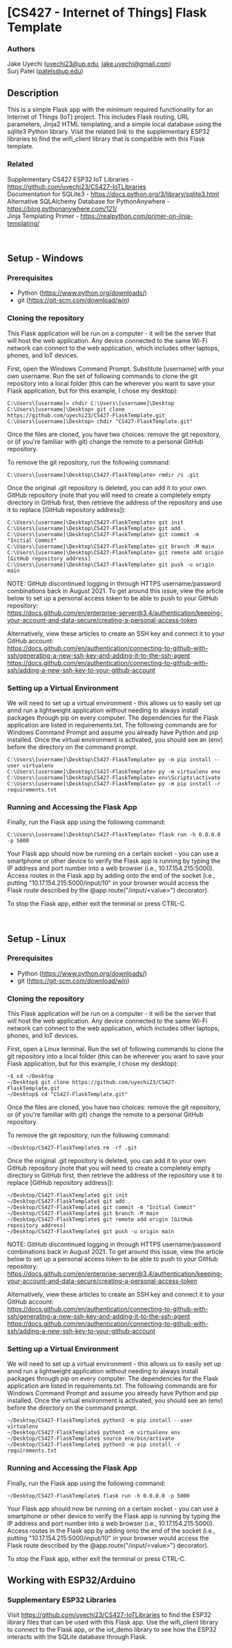 # **[CS427 - Internet of Things] Flask Template**

### **Authors**
Jake Uyechi (uyechi23@up.edu, jake.uyechi@gmail.com)\
Surj Patel (patels@up.edu)

## **Description**
This is a simple Flask app with the minimum required functionality for an Internet of Things (IoT) project. This includes Flask routing, URL parameters, 
Jinja2 HTML templating, and a simple local database using the sqlite3 Python library. Visit the related link to the supplementary ESP32 libraries to find
the wifi_client library that is compatible with this Flask template.

### **Related**
Supplementary CS427 ESP32 IoT Libraries - https://github.com/uyechi23/CS427-IoTLibraries \
Documentation for SQLite3 - https://docs.python.org/3/library/sqlite3.html \
Alternative SQLAlchemy Database for PythonAnywhere - https://blog.pythonanywhere.com/121/ \
Jinja Templating Primer - https://realpython.com/primer-on-jinja-templating/ 

<br>

## **Setup - Windows**

### **Prerequisites**
- Python (https://www.python.org/downloads/)
- git (https://git-scm.com/download/win)

### **Cloning the repository**
This Flask application will be run on a computer - it will be the server that will host the web application. Any device connected to the same Wi-Fi network can 
connect to the web application, which includes other laptops, phones, and IoT devices.

First, open the Windows Command Prompt. Substitute [username] with your own username. Run the set of following commands to clone the git repository into a local
folder (this can be wherever you want to save your Flask application, but for this example, I chose my desktop):
```
C:\Users\[username]> chdir C:\Users\[username]\Desktop
C:\Users\[username]\Desktop> git clone https://github.com/uyechi23/CS427-FlaskTemplate.git
C:\Users\[username]\Desktop> chdir "CS427-FlaskTemplate.git"
```

Once the files are cloned, you have two choices: remove the git repository, or (if you're familiar with git) change the remote to a personal GitHub repository.

To remove the git repository, run the following command:
```
C:\Users\[username]\Desktop\CS427-FlaskTemplate> rmdir /s .git
```

Once the original .git repository is deleted, you can add it to your own GitHub repository (note that you will need to create a completely empty directory
in GitHub first, then retrieve the address of the repository and use it to replace [GitHub repository address]):
```
C:\Users\[username]\Desktop\CS427-FlaskTemplate> git init
C:\Users\[username]\Desktop\CS427-FlaskTemplate> git add .
C:\Users\[username]\Desktop\CS427-FlaskTemplate> git commit -m "Initial Commit"
C:\Users\[username]\Desktop\CS427-FlaskTemplate> git branch -M main
C:\Users\[username]\Desktop\CS427-FlaskTemplate> git remote add origin [GitHub repository address]
C:\Users\[username]\Desktop\CS427-FlaskTemplate> git push -u origin main
```

NOTE: GitHub discontinued logging in through HTTPS username/password combinations back in August 2021.
To get around this issue, view the article below to set up a personal access token to be able to push to your GitHub repository: \
https://docs.github.com/en/enterprise-server@3.4/authentication/keeping-your-account-and-data-secure/creating-a-personal-access-token

Alternatively, view these articles to create an SSH key and connect it to your GitHub account: \
https://docs.github.com/en/authentication/connecting-to-github-with-ssh/generating-a-new-ssh-key-and-adding-it-to-the-ssh-agent \
https://docs.github.com/en/authentication/connecting-to-github-with-ssh/adding-a-new-ssh-key-to-your-github-account 

### **Setting up a Virtual Environment**
We will need to set up a virtual environment - this allows us to easily set up annd run a lightweight application without needing to always install packages
through pip on every computer. The dependencies for the Flask application are listed in requirements.txt. The following commands are for Windows Command Prompt
and assume you already have Python and pip installed. Once the virtual environment is activated, you should see an (env) before the directory on the command prompt.
```
C:\Users\[username]\Desktop\CS427-FlaskTemplate> py -m pip install --user virtualenv
C:\Users\[username]\Desktop\CS427-FlaskTemplate> py -m virtualenv env
C:\Users\[username]\Desktop\CS427-FlaskTemplate> env\Scripts\activate
C:\Users\[username]\Desktop\CS427-FlaskTemplate> py -m pip install -r requirements.txt
```

### **Running and Accessing the Flask App**
Finally, run the Flask app using the following command:
```
C:\Users\[username]\Desktop\CS427-FlaskTemplate> flask run -h 0.0.0.0 -p 5000
```

Your Flask app should now be running on a certain socket - you can use a smartphone or other device to verify the Flask app is running by typing the IP address
and port number into a web browser (i.e., 10.17.154.215:5000). Access routes in the Flask app by adding onto the end of the socket (i.e., putting
"10.17.154.215:5000/input/10" in your browser would access the Flask route described by the @app.route("/input/\<value\>") decorator).

To stop the Flask app, either exit the terminal or press CTRL-C.

<br>

## **Setup - Linux**

### **Prerequisites**
- Python (https://www.python.org/downloads/)
- git (https://git-scm.com/download/win)

### **Cloning the repository**
This Flask application will be run on a computer - it will be the server that will host the web application. Any device connected to the same Wi-Fi network can 
connect to the web application, which includes other laptops, phones, and IoT devices.

First, open a Linux terminal. Run the set of following commands to clone the git repository into a local folder (this can be wherever you want to save your
Flask application, but for this example, I chose my desktop):
```
~$ cd ~/Desktop
~/Desktop$ git clone https://github.com/uyechi23/CS427-FlaskTemplate.git
~/Desktop$ cd "CS427-FlaskTemplate.git"
```

Once the files are cloned, you have two choices: remove the git repository, or (if you're familiar with git) change the remote to a personal GitHub repository.

To remove the git repository, run the following command:
```
~/Desktop/CS427-FlaskTemplate$ rm -rf .git
```

Once the original .git repository is deleted, you can add it to your own GitHub repository (note that you will need to create a completely empty directory
in GitHub first, then retrieve the address of the repository use it to replace [GitHub repository address]):
```
~/Desktop/CS427-FlaskTemplate$ git init
~/Desktop/CS427-FlaskTemplate$ git add .
~/Desktop/CS427-FlaskTemplate$ git commit -m "Initial Commit"
~/Desktop/CS427-FlaskTemplate$ git branch -M main
~/Desktop/CS427-FlaskTemplate$ git remote add origin [GitHub repository address]
~/Desktop/CS427-FlaskTemplate$ git push -u origin main
```

NOTE: GitHub discontinued logging in through HTTPS username/password combinations back in August 2021.
To get around this issue, view the article below to set up a personal access token to be able to push to your GitHub repository: \
https://docs.github.com/en/enterprise-server@3.4/authentication/keeping-your-account-and-data-secure/creating-a-personal-access-token

Alternatively, view these articles to create an SSH key and connect it to your GitHub account: \
https://docs.github.com/en/authentication/connecting-to-github-with-ssh/generating-a-new-ssh-key-and-adding-it-to-the-ssh-agent \
https://docs.github.com/en/authentication/connecting-to-github-with-ssh/adding-a-new-ssh-key-to-your-github-account 

### **Setting up a Virtual Environment**
We will need to set up a virtual environment - this allows us to easily set up annd run a lightweight application without needing to always install packages
through pip on every computer. The dependencies for the Flask application are listed in requirements.txt. The following commands are for Windows Command Prompt
and assume you already have Python and pip installed. Once the virtual environment is activated, you should see an (env) before the directory on the command prompt.
```
~/Desktop/CS427-FlaskTemplate$ python3 -m pip install --user virtualenv
~/Desktop/CS427-FlaskTemplate$ python3 -m virtualenv env
~/Desktop/CS427-FlaskTemplate$ source env/bin/activate
~/Desktop/CS427-FlaskTemplate$ python3 -m pip install -r requirements.txt
```

### **Running and Accessing the Flask App**
Finally, run the Flask app using the following command:
```
~/Desktop/CS427-FlaskTemplate$ flask run -h 0.0.0.0 -p 5000
```

Your Flask app should now be running on a certain socket - you can use a smartphone or other device to verify the Flask app is running by typing the IP address
and port number into a web browser (i.e., 10.17.154.215:5000). Access routes in the Flask app by adding onto the end of the socket (i.e., putting
"10.17.154.215:5000/input/10" in your browser would access the Flask route described by the @app.route("/input/\<value\>") decorator).

To stop the Flask app, either exit the terminal or press CTRL-C.

## **Working with ESP32/Arduino**

### **Supplementary ESP32 Libraries**
Visit https://github.com/uyechi23/CS427-IoTLibraries to find the ESP32 library files that can be used with this Flask app. Use the wifi_client library to connect to
the Flask app, or the iot_demo library to see how the ESP32 interacts with the SQLite database through Flask.
